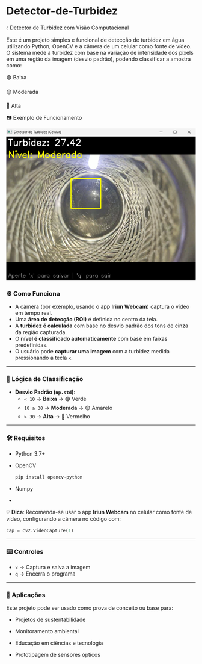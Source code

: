 # Detector-de-Turbidez

💧 Detector de Turbidez com Visão Computacional

Este é um projeto simples e funcional de detecção de turbidez em água utilizando Python, OpenCV e a câmera de um celular como fonte de vídeo. O sistema mede a turbidez com base na variação de intensidade dos pixels em uma região da imagem (desvio padrão), podendo classificar a amostra como:

🟢 Baixa

🟡 Moderada

🔴 Alta

📷 Exemplo de Funcionamento

![Exemplo de Funcionamento](exemplo_turbidez.png)


### ⚙️ Como Funciona

- A câmera (por exemplo, usando o app **Iriun Webcam**) captura o vídeo em tempo real.  
- Uma **área de detecção (ROI)** é definida no centro da tela.  
- A **turbidez é calculada** com base no desvio padrão dos tons de cinza da região capturada.  
- O **nível é classificado automaticamente** com base em faixas predefinidas.  
- O usuário pode **capturar uma imagem** com a turbidez medida pressionando a tecla `x`.

---

### 🧠 Lógica de Classificação

- **Desvio Padrão (`np.std`)**:
  - `< 10` → **Baixa** → 🟢 Verde  
  - `10 a 30` → **Moderada** → 🟡 Amarelo  
  - `> 30` → **Alta** → 🔴 Vermelho  

---

### 🛠 Requisitos

- Python 3.7+  
- OpenCV  
  ```bash
  pip install opencv-python
  ```  
- Numpy

- 
💡 **Dica**: Recomenda-se usar o app **Iriun Webcam** no celular como fonte de vídeo, configurando a câmera no código com:
```python
cap = cv2.VideoCapture(1)
```

---


### ⌨️ Controles

- `x` → Captura e salva a imagem  
- `q` → Encerra o programa

---


### 🧪 Aplicações

Este projeto pode ser usado como prova de conceito ou base para:

- Projetos de sustentabilidade

- Monitoramento ambiental

- Educação em ciências e tecnologia

- Prototipagem de sensores ópticos
